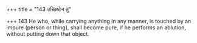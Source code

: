 +++
title = "143 उच्छिष्टेन तु"

+++
143	He who, while carrying anything in any manner, is touched by an impure (person or thing), shall become pure, if he performs an ablution, without putting down that object.
